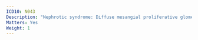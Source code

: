 ```yaml
---
ICD10: N043
Description: "Nephrotic syndrome: Diffuse mesangial proliferative glomerulonephritis"
Matters: Yes
Weight: 1
---
```

